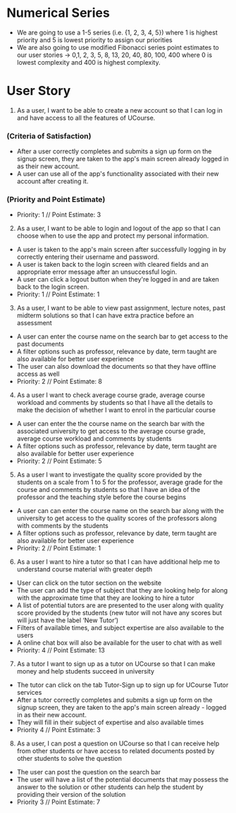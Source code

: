 # Numerical Series 
- We are going to use a 1-5 series (i.e. {1, 2, 3, 4, 5}) where 1 is highest priority and 5 is lowest priority to assign our priorities 
- We are also going to use modified Fibonacci series point estimates to our user stories -> 0,1, 2, 3, 5, 8, 13, 20, 40, 80, 100, 400 where 0 is lowest complexity and 400 is highest complexity.
# User Story
1. As a user, I want to be able to create a new  account so that I can log in and have access to all the features of UCourse.
### (Criteria of Satisfaction)
- After a user correctly completes and submits a sign up form on the signup screen, they are taken to the app's main screen already logged in as their new account.
- A user can use all of the app's functionality associated with their new account after creating it.
### (Priority and Point Estimate)
- Priority: 1 // Point Estimate: 3
2.  As a user, I want to be able to login and logout of the app so that I can choose when to use the app and protect my personal information.
- A user is taken to the app's main screen after successfully logging in by correctly entering their username and password. 
- A user is taken back to the login screen with cleared fields and an appropriate error message after an unsuccessful login.
- A user can click a logout button when they're logged in and are taken back to the login screen.
- Priority: 1 // Point Estimate: 1
3. As a user, I want to be able to view past assignment, lecture notes, past midterm solutions so that I can have extra practice before an assessment 
- A user can enter the course name on the search bar to get access to the past documents 
- A filter options such as professor, relevance by date, term taught are also available for better user experience
- The user can also download the documents so that they have offline access as well  
- Priority: 2 // Point Estimate: 8  
4. As a user I want to check average course grade, average course workload and comments by students so that I have all the details to make the decision of whether I want to enrol  in the particular  course 
- A user can enter the the course name on the search bar with the associated university  to get access to the average course grade, average course workload and comments by students
- A filter options such as professor, relevance by date, term taught are also available for better user experience 
- Priority: 2 // Point Estimate: 5 
5. As a user I want to investigate the quality score provided by the students on a scale from 1 to 5 for the professor, average grade for the course and comments by students so that I have an idea of the professor and the teaching style before the course begins 
- A user can can enter the course name on the search bar along with the university to get access to the quality scores of the professors along with comments by the students 
- A filter options such as professor, relevance by date, term taught are also available for better user experience 
- Priority: 2 // Point Estimate: 1
6. As a user I want to hire a tutor so that I can have additional help me to understand course material with greater depth
- User can click on the tutor section on the website 
- The user can add the type of subject that they are looking help for along with the approximate time that they are looking to hire a tutor
- A list of potential tutors are are presented to the user along with quality score provided by the students (new tutor will not have any scores but will just have the label ‘New Tutor’) 
- Filters of available times, and subject expertise are also available to the users
- A online chat box will also be available for the user to chat with as well 
- Priority: 4 // Point Estimate: 13
7. As a tutor I want to sign up as a tutor on UCourse so that I can make money and help students succeed in university 
- The tutor can click on the tab Tutor-Sign up to sign up for UCourse Tutor services 
- After a tutor correctly completes and submits a sign up form on the signup screen, they are taken to the app's main screen already - logged in as their new account.
- They will fill in their subject of expertise and also available times
- Priority 4 // Point Estimate: 3
8. As a user, I can post a question on UCourse so that I can receive help from other students or have access to related documents posted by other students to solve the question 
- The user can post the question on the search bar
- The user will have a list of the potential documents that may possess the answer to the solution or other students can help the student by providing their version of the solution
- Priority 3 // Point Estimate: 7
